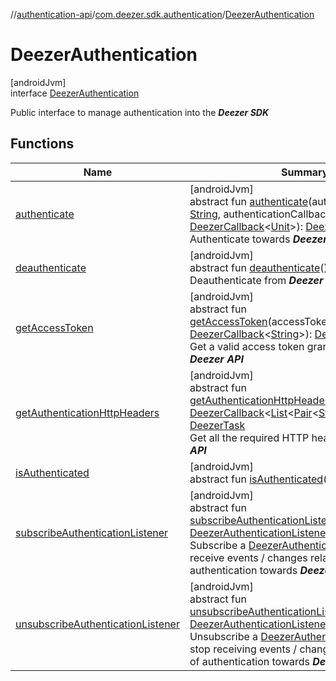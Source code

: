 //[authentication-api](../../../index.md)/[com.deezer.sdk.authentication](../index.md)/[DeezerAuthentication](index.md)

# DeezerAuthentication

[androidJvm]\
interface [DeezerAuthentication](index.md)

Public interface to manage authentication into the **_Deezer SDK_**

## Functions

| Name                                                                        | Summary                                                                                                                                                                                                                                                                                                                                                                                                                                                                                                                                                                                                                                                                                                                                                |
| --------------------------------------------------------------------------- | ------------------------------------------------------------------------------------------------------------------------------------------------------------------------------------------------------------------------------------------------------------------------------------------------------------------------------------------------------------------------------------------------------------------------------------------------------------------------------------------------------------------------------------------------------------------------------------------------------------------------------------------------------------------------------------------------------------------------------------------------------ |
| [authenticate](authenticate.md)                                             | [androidJvm]<br/>abstract fun [authenticate](authenticate.md)(authorizationToken: [String](https://kotlinlang.org/api/latest/jvm/stdlib/kotlin/-string/index.html), authenticationCallback: [DeezerCallback](../../../../../common-api/common-api/com.deezer.sdk.common/-deezer-callback/index.md)&lt;[Unit](https://kotlinlang.org/api/latest/jvm/stdlib/kotlin/-unit/index.html)&gt;): [DeezerTask](../../../../../common-api/common-api/com.deezer.sdk.common/-deezer-task/index.md)<br/>Authenticate towards **_Deezer API_**                                                                                                                                                                                                                      |
| [deauthenticate](deauthenticate.md)                                         | [androidJvm]<br/>abstract fun [deauthenticate](deauthenticate.md)()<br/>Deauthenticate from **_Deezer SDK_**                                                                                                                                                                                                                                                                                                                                                                                                                                                                                                                                                                                                                                           |
| [getAccessToken](get-access-token.md)                                       | [androidJvm]<br/>abstract fun [getAccessToken](get-access-token.md)(accessTokenCallback: [DeezerCallback](../../../../../common-api/common-api/com.deezer.sdk.common/-deezer-callback/index.md)&lt;[String](https://kotlinlang.org/api/latest/jvm/stdlib/kotlin/-string/index.html)&gt;): [DeezerTask](../../../../../common-api/common-api/com.deezer.sdk.common/-deezer-task/index.md)<br/>Get a valid access token granting access to **_Deezer API_**                                                                                                                                                                                                                                                                                              |
| [getAuthenticationHttpHeaders](get-authentication-http-headers.md)          | [androidJvm]<br/>abstract fun [getAuthenticationHttpHeaders](get-authentication-http-headers.md)(headersCallback: [DeezerCallback](../../../../../common-api/common-api/com.deezer.sdk.common/-deezer-callback/index.md)&lt;[List](https://kotlinlang.org/api/latest/jvm/stdlib/kotlin.collections/-list/index.html)&lt;[Pair](https://kotlinlang.org/api/latest/jvm/stdlib/kotlin/-pair/index.html)&lt;[String](https://kotlinlang.org/api/latest/jvm/stdlib/kotlin/-string/index.html), [String](https://kotlinlang.org/api/latest/jvm/stdlib/kotlin/-string/index.html)&gt;&gt;&gt;): [DeezerTask](../../../../../common-api/common-api/com.deezer.sdk.common/-deezer-task/index.md)<br/>Get all the required HTTP headers to call **_Deezer API_** |
| [isAuthenticated](is-authenticated.md)                                      | [androidJvm]<br/>abstract fun [isAuthenticated](is-authenticated.md)(): [Boolean](https://kotlinlang.org/api/latest/jvm/stdlib/kotlin/-boolean/index.html)                                                                                                                                                                                                                                                                                                                                                                                                                                                                                                                                                                                             |
| [subscribeAuthenticationListener](subscribe-authentication-listener.md)     | [androidJvm]<br/>abstract fun [subscribeAuthenticationListener](subscribe-authentication-listener.md)(listener: [DeezerAuthenticationListener](../-deezer-authentication-listener/index.md))<br/>Subscribe a [DeezerAuthenticationListener](../-deezer-authentication-listener/index.md) to receive events / changes related to status of authentication towards **_Deezer API_**                                                                                                                                                                                                                                                                                                                                                                      |
| [unsubscribeAuthenticationListener](unsubscribe-authentication-listener.md) | [androidJvm]<br/>abstract fun [unsubscribeAuthenticationListener](unsubscribe-authentication-listener.md)(listener: [DeezerAuthenticationListener](../-deezer-authentication-listener/index.md))<br/>Unsubscribe a [DeezerAuthenticationListener](../-deezer-authentication-listener/index.md) to stop receiving events / changes related to status of authentication towards **_Deezer API_**                                                                                                                                                                                                                                                                                                                                                         |
